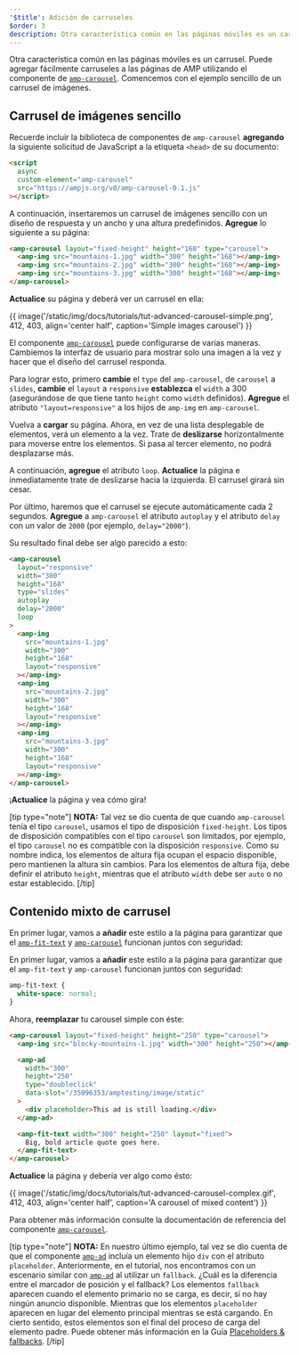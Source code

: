 ```yaml
---
'$title': Adición de carruseles
$order: 3
description: Otra característica común en las páginas móviles es un carrusel. Puede agregar fácilmente carruseles a las páginas de AMP utilizando el componente amp-carousel.
---
```


Otra característica común en las páginas móviles es un carrusel. Puede agregar fácilmente carruseles a las páginas de AMP utilizando el componente de [`amp-carousel`](../../../../documentation/components/reference/amp-carousel.md). Comencemos con el ejemplo sencillo de un carrusel de imágenes.

## Carrusel de imágenes sencillo

Recuerde incluir la biblioteca de componentes de <a><code data-md-type="codespan">amp-carousel</code></a> **agregando** la siguiente solicitud de JavaScript a la etiqueta `<head>` de su documento:

```html
<script
  async
  custom-element="amp-carousel"
  src="https://ampjs.org/v0/amp-carousel-0.1.js"
></script>
```

A continuación, insertaremos un carrusel de imágenes sencillo con un diseño de respuesta y un ancho y una altura predefinidos. **Agregue** lo siguiente a su página:

```html
<amp-carousel layout="fixed-height" height="168" type="carousel">
  <amp-img src="mountains-1.jpg" width="300" height="168"></amp-img>
  <amp-img src="mountains-2.jpg" width="300" height="168"></amp-img>
  <amp-img src="mountains-3.jpg" width="300" height="168"></amp-img>
</amp-carousel>
```

**Actualice** su página y deberá ver un carrusel en ella:

{{ image('/static/img/docs/tutorials/tut-advanced-carousel-simple.png', 412, 403, align='center half', caption='Simple images carousel') }}

El componente [`amp-carousel`](../../../../documentation/components/reference/amp-carousel.md) puede configurarse de varias maneras. Cambiemos la interfaz de usuario para mostrar solo una imagen a la vez y hacer que el diseño del carrusel responda.

Para lograr esto, primero <strong>cambie</strong> el <code>type</code> del <a><code>amp-carousel</code></a>, de <code>carousel</code> a <code>slides</code>, <strong>cambie</strong> el <code>layout</code> a <code>responsive</code> <strong>establezca</strong> el <code>width</code> a 300 (asegurándose de que tiene tanto <code>height</code> como <code>width</code> definidos). <strong>Agregue</strong> el atributo <code>"layout=responsive"</code> a los hijos de <a><code>amp-img</code></a> en <a><code>amp-carousel</code></a>.

Vuelva a <strong>cargar</strong> su página. Ahora, en vez de una lista desplegable de elementos, verá un elemento a la vez. Trate de <strong>deslizarse</strong> horizontalmente para moverse entre los elementos. Si pasa al tercer elemento, no podrá desplazarse más.

A continuación, <strong>agregue</strong> el atributo `loop`. <strong>Actualice</strong> la página e inmediatamente trate de deslizarse hacia la izquierda. El carrusel girará sin cesar.

Por último, haremos que el carrusel se ejecute automáticamente cada 2 segundos. <strong>Agregue</strong> a <a><code>amp-carousel</code></a> el atributo <code>autoplay</code> y el atributo <code>delay</code> con un valor de <code>2000</code> (por ejemplo, <code>delay="2000"</code>).

Su resultado final debe ser algo parecido a esto:

```html
<amp-carousel
  layout="responsive"
  width="300"
  height="168"
  type="slides"
  autoplay
  delay="2000"
  loop
>
  <amp-img
    src="mountains-1.jpg"
    width="300"
    height="168"
    layout="responsive"
  ></amp-img>
  <amp-img
    src="mountains-2.jpg"
    width="300"
    height="168"
    layout="responsive"
  ></amp-img>
  <amp-img
    src="mountains-3.jpg"
    width="300"
    height="168"
    layout="responsive"
  ></amp-img>
</amp-carousel>
```

¡<strong>Actualice</strong> la página y vea cómo gira!

[tip type="note"] <strong>NOTA:</strong> Tal vez se dio cuenta de que cuando <a><code>amp-carousel</code></a> tenía el tipo <code>carousel</code>, usamos el tipo de disposición <code>fixed-height</code>. Los tipos de disposición compatibles con el tipo <code>carousel</code> son limitados, por ejemplo, el tipo <code>carousel</code> no es compatible con la disposición <code>responsive</code>. Como su nombre indica, los elementos de altura fija ocupan el espacio disponible, pero mantienen la altura sin cambios. Para los elementos de altura fija, debe definir el atributo <code>height</code>, mientras que el atributo <code>width</code> debe ser <code>auto</code> o no estar establecido. [/tip]

## Contenido mixto de carrusel

En primer lugar, vamos a **añadir** este estilo a la página para garantizar que el [`amp-fit-text`](../../../../documentation/components/reference/amp-fit-text.md) y [`amp-carousel`](../../../../documentation/components/reference/amp-carousel.md) funcionan juntos con seguridad:

En primer lugar, vamos a **añadir** este estilo a la página para garantizar que el <a><code>amp-fit-text</code></a> y <a><code>amp-carousel</code></a> funcionan juntos con seguridad:

```css
amp-fit-text {
  white-space: normal;
}
```

Ahora, **reemplazar** tu carousel simple con éste:

```html
<amp-carousel layout="fixed-height" height="250" type="carousel">
  <amp-img src="blocky-mountains-1.jpg" width="300" height="250"></amp-img>

  <amp-ad
    width="300"
    height="250"
    type="doubleclick"
    data-slot="/35096353/amptesting/image/static"
  >
    <div placeholder>This ad is still loading.</div>
  </amp-ad>

  <amp-fit-text width="300" height="250" layout="fixed">
    Big, bold article quote goes here.
  </amp-fit-text>
</amp-carousel>
```

<strong>Actualice</strong> la página y debería ver algo como ésto:

{{ image('/static/img/docs/tutorials/tut-advanced-carousel-complex.gif', 412, 403, align='center half', caption='A carousel of mixed content') }}

Para obtener más información consulte la documentación de referencia del componente [`amp-carousel`](../../../../documentation/components/reference/amp-ad.md).

[tip type="note"] **NOTA:** En nuestro último ejemplo, tal vez se dio cuenta de que el componente [`amp-ad`](../../../../documentation/components/reference/amp-ad.md) incluía un elemento hijo `div` con el atributo `placeholder`. Anteriormente, en el tutorial, nos encontramos con un escenario similar con [`amp-ad`](../../../../documentation/components/reference/amp-ad.md) al utilizar un `fallback`. ¿Cuál es la diferencia entre el marcador de posición y el fallback? Los elementos `fallback` aparecen cuando el elemento primario no se carga, es decir, si no hay ningún anuncio disponible. Mientras que los elementos `placeholder` aparecen en lugar del elemento principal mientras se está cargando. En cierto sentido, estos elementos son el final del proceso de carga del elemento padre. Puede obtener más información en la Guía <a href="../../../../documentation/guides-and-tutorials/develop/style_and_layout/placeholders.md" class="">Placeholders & fallbacks</a>. [/tip]
